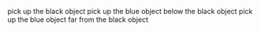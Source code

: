 pick up the black object
pick up the blue object below the black object
pick up the blue object far from the black object
